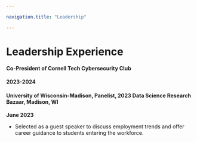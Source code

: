 ```yaml
---

navigation.title: "Leadership"

---
```


# Leadership Experience

#### Co-President of Cornell Tech Cybersecurity Club

**2023-2024**


#### University of Wisconsin-Madison, Panelist, 2023 Data Science Research Bazaar, Madison, WI

**June 2023**

- Selected as a guest speaker to discuss employment trends and offer career guidance to students entering the workforce.
